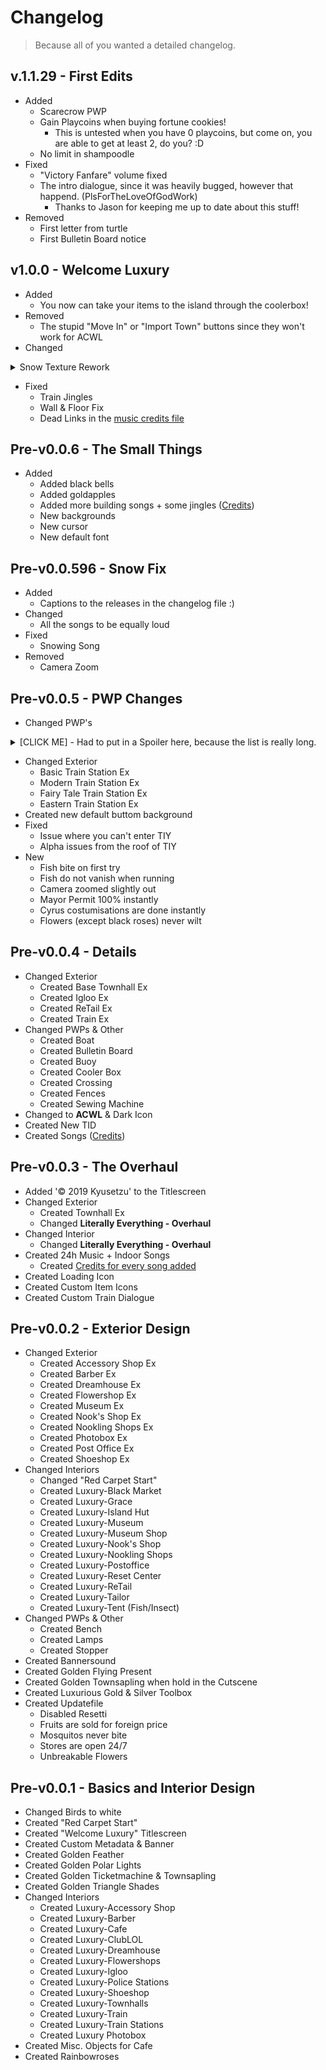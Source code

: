 # Changelog
> Because all of you wanted a detailed changelog.

## v.1.1.29 - First Edits
- Added
	- Scarecrow PWP
	- Gain Playcoins when buying fortune cookies!
    	- This is untested when you have 0 playcoins, but come on, you are able to get at least 2, do you? :D
  	- No limit in shampoodle
- Fixed
	- "Victory Fanfare" volume fixed
	- The intro dialogue, since it was heavily bugged, however that happend. (PlsForTheLoveOfGodWork)
    	- Thanks to Jason for keeping me up to date about this stuff!
- Removed
    - First letter from turtle
    - First Bulletin Board notice 
## v1.0.0 - Welcome Luxury

- Added
	- You now can take your items to the island through the coolerbox!
- Removed
	- The stupid "Move In" or "Import Town" buttons since they won't work for ACWL
- Changed
<details class="spoiler">
<summary>Snow Texture Rework</summary>

- Rework Arch Balloon
- Rework Arch Flower
- Rework Art A
- Rework Aurora
- Rework BBS
- Rework Bell Jpn
- Rework Bell Wst
- Rework Bench Jpn
- Rework Bench Log
- Rework Bench Pla
- Rework Brick Bridge
- Rework Café
- Rework Campfire
- Rework Campsite
- Rework Drinking
- Rework Excavator
- Rework Fairytale Bridge
- Rework Fairy Townhall
- Rework Fairy Trainstation
- Rework Fence
- Rework Fireplug
- Rework Flowerbed
- Rework Flowerclock
- Rework Fountrain
- Rework Geysir
- Rework Goddess
- Rework Grobejungle
- Rework Hammok
- Rework Homecenter
- Rework Iron Bridge
- Rework Japan Clock
- Rework Jpn Townhall
- Rework Jpn Trainstation
- Rework Lamp
- Rework Lamp Globe
- Rework Lamp jpn
- Rework Lamp mdn
- Rework Lamp Wst
- Rework Landmark
- Rework Lighthouse
- Rework Modern Clock
- Rework Modern Townhall
- Rework Modern Trainstation
- Rework Museum
- Rework Normal Townhall
- Rework Normal Trainstation
- Rework Park Clock
- Rework Photobox
- Rework Pipe
- Rework Post Office + Credits
- Rework Pyramid
- Rework Recycle
- Rework Retrolamp
- Rework Rice
- Rework Rope Bridge
- Rework Sandbox
- Rework Screen
- Rework Shoeshop
- Rework Shop
- Rework Sign
- Rework Signboard
- Rework Solar
- Rework Sphinx
- Rework Stone Bridge
- Rework Supermarket
- Rework Tailor
- Rework Totem
- Rework Trafficlight
- Rework Train
- Rework Trash
- Rework Waiting
- Rework Well
- Rework Western Lamp
- Rework Windmill
- Rework Windturbine
- Rework Wodden Bridge
- Rework Zen Garden
</details>

- Fixed
	- Train Jingles
	- Wall & Floor Fix
	- Dead Links in the [music credits file](https://gitlab.com/Kyusetzu/ACWL/-/blob/master/ExtractedRomFs/Sound/stream/Credit.md)

## Pre-v0.0.6 - The Small Things
- Added
	- Added black bells
	- Added goldapples
	- Added more building songs + some jingles ([Credits](ExtractedRomFs/Sound/stream/Credit.md))
	- New backgrounds
	- New cursor
	- New default font
## Pre-v0.0.596 - Snow Fix
- Added
	- Captions to the releases in the changelog file :)
- Changed
	- All the songs to be equally loud
- Fixed
	- Snowing Song
- Removed
	- Camera Zoom

## Pre-v0.0.5 - PWP Changes
- Changed PWP's
<details class="spoiler">
<summary>[CLICK ME] - Had to put in a Spoiler here, because the list is really long.</summary>

	- Campsite 
	- Camping Cot
	- Outdoor Chair
	- Hammock

	- Balloon Arch
	- Wisteria Trellis
	- Flower Arch
	- Illuminated Arch
	- Archway Sculpture

	- Cobblestone Bridge
	- Modern Bridge
	- Suspension Bridge
	- Wooden Bridge
	- Brick Bridge
	- Fairy-Tale Bridge

	- Solar Panels
	- Wind Turbine
	- Drilling Rig

	- Circle Topiary
	- Square Topiary
	- Tulip Topiary

	- Bell
	- Zen Bell

	- Street Lamp
	- Modern Streetlight
	- Zen Streetlight
	- Streetlight
	- Fairy-Tale Streetlight
	- Round Streetlight
	- Torch

	- Moai Statue
	- Stonehenge
	- Pyramid
	- Tower
	- Sphinx

	- Yellow Bench
	- Fairy-Tale Bench
	- Blue Bench
	- Zen Bench
	- Wood Bench
	- Modern Bench
	- Metal Bench
	- Log Bench

	- Picnic Blanket
	- Pile of Pipes
	- Tire Toy
	- Chair Sculpture

	- Traffic Signal
	- Yield Sign
	- Do-Not-Enter Sign
	- Caution Sign

	- Parkclock
	- Modern Clock
	- Zen Clock
	- Flower Clock
	- Fairy-Tale Clock
	- Illuminated Clock

	- Geyser
	- Water well
	- Water Pump
	- Fountain
	- Drinking Fountain
	- Hot Spring
	- Statue Fountain

	- Custom-Design Sign
	- Face-Cutout Standee
	- Fence
	- Fire Hydrant
	- Flower Bed
	- Sandbox
	- Instrument Shelter
	- Garbage Can
	- Illuminated Tree
	- Cube Sculpture
	- Jungle Gym
	- Illuminated Heart
	- Video Screen
	- Stadium Light
	- Stone Tablet
	- Fire Pit
	- Rack of Rice
	- Parabolic Antenna
	- Totem Pole
	- Zen Garden
	- Windmill
	- Scarecrow
	- Bus Stop
	- Lighthouse
</details>

- Changed Exterior
	- Basic Train Station Ex
	- Modern Train Station Ex
	- Fairy Tale Train Station Ex
	- Eastern Train Station Ex
- Created new default buttom background
- Fixed
	- Issue where you can't enter TIY
	- Alpha issues from the roof of TIY
- New
	- Fish bite on first try
	- Fish do not vanish when running
	- Camera zoomed slightly out
	- Mayor Permit 100% instantly
	- Cyrus costumisations are done instantly
	- Flowers (except black roses) never wilt
	
## Pre-v0.0.4 - Details

- Changed Exterior
    - Created Base Townhall Ex
    - Created Igloo Ex
    - Created ReTail Ex
    - Created Train Ex
- Changed PWPs & Other
    - Created Boat
    - Created Bulletin Board
    - Created Buoy
    - Created Cooler Box
    - Created Crossing
    - Created Fences
    - Created Sewing Machine
- Changed to **ACWL** & Dark Icon
- Created New TID
- Created Songs ([Credits](ExtractedRomFs/Sound/stream/Credit.md))

## Pre-v0.0.3 - The Overhaul

- Added '© 2019 Kyusetzu' to the Titlescreen
- Changed Exterior
    - Created Townhall Ex
    - Changed **Literally Everything - Overhaul**
- Changed Interior
    - Changed **Literally Everything - Overhaul**
- Created 24h Music + Indoor Songs
    - Created [Credits for every song added](ExtractedRomFs/Sound/stream/Credit.md)
- Created Loading Icon
- Created Custom Item Icons
- Created Custom Train Dialogue

## Pre-v0.0.2 - Exterior Design

- Changed Exterior
    - Created Accessory Shop Ex
    - Created Barber Ex
    - Created Dreamhouse Ex
    - Created Flowershop Ex
    - Created Museum Ex
    - Created Nook's Shop Ex
    - Created Nookling Shops Ex
    - Created Photobox Ex
    - Created Post Office Ex
    - Created Shoeshop Ex
- Changed Interiors
    - Changed "Red Carpet Start"
    - Created Luxury-Black Market
    - Created Luxury-Grace
    - Created Luxury-Island Hut
    - Created Luxury-Museum
    - Created Luxury-Museum Shop
    - Created Luxury-Nook's Shop
    - Created Luxury-Nookling Shops
    - Created Luxury-Postoffice
    - Created Luxury-Reset Center
    - Created Luxury-ReTail
    - Created Luxury-Tailor
    - Created Luxury-Tent (Fish/Insect)
- Changed PWPs & Other
    - Created Bench
    - Created Lamps
    - Created Stopper
- Created Bannersound
- Created Golden Flying Present
- Created Golden Townsapling when hold in the Cutscene
- Created Luxurious Gold & Silver Toolbox
- Created Updatefile
    - Disabled Resetti
    - Fruits are sold for foreign price
    - Mosquitos never bite
    - Stores are open 24/7
    - Unbreakable Flowers   


## Pre-v0.0.1 - Basics and Interior Design

- Changed Birds to white
- Created "Red Carpet Start"
- Created "Welcome Luxury" Titlescreen
- Created Custom Metadata & Banner
- Created Golden Feather
- Created Golden Polar Lights
- Created Golden Ticketmachine & Townsapling
- Created Golden Triangle Shades
- Changed Interiors
    - Created Luxury-Accessory Shop
    - Created Luxury-Barber
    - Created Luxury-Cafe
    - Created Luxury-ClubLOL
    - Created Luxury-Dreamhouse
    - Created Luxury-Flowershops
    - Created Luxury-Igloo
    - Created Luxury-Police Stations
    - Created Luxury-Shoeshop
    - Created Luxury-Townhalls
    - Created Luxury-Train
    - Created Luxury-Train Stations
    - Created Luxury Photobox
- Created Misc. Objects for Cafe
- Created Rainbowroses
